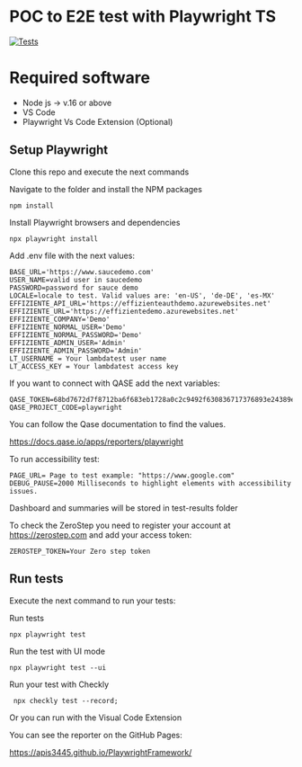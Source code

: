 # POC to E2E test with Playwright TS

[![Tests](https://github.com/apis3445/PlaywrightFramework/actions/workflows/main.yml/badge.svg)](https://github.com/apis3445/PlaywrightFramework/actions/workflows/main.yml)

# Required software

- Node js -> v.16 or above
- VS Code
- Playwright Vs Code Extension (Optional)

## Setup Playwright

Clone this repo and execute the next commands

Navigate to the folder and install the NPM packages

```console
npm install
```

Install Playwright browsers and dependencies

```console
npx playwright install
```

Add .env file with the next values:

```
BASE_URL='https://www.saucedemo.com'
USER_NAME=valid user in saucedemo
PASSWORD=password for sauce demo
LOCALE=locale to test. Valid values are: 'en-US', 'de-DE', 'es-MX'
EFFIZIENTE_API_URL='https://effizienteauthdemo.azurewebsites.net'
EFFIZIENTE_URL='https://effizientedemo.azurewebsites.net'
EFFIZIENTE_COMPANY='Demo'
EFFIZIENTE_NORMAL_USER='Demo'
EFFIZIENTE_NORMAL_PASSWORD='Demo'
EFFIZIENTE_ADMIN_USER='Admin'
EFFIZIENTE_ADMIN_PASSWORD='Admin'
LT_USERNAME = Your lambdatest user name
LT_ACCESS_KEY = Your lambdatest access key
```

If you want to connect with QASE add the next variables:

```
QASE_TOKEN=68bd7672d7f8712ba6f683eb1728a0c2c9492f630836717376893e24389e0e33
QASE_PROJECT_CODE=playwright
```

You can follow the Qase documentation to find the values.

https://docs.qase.io/apps/reporters/playwright

To run accessibility test:

```
PAGE_URL= Page to test example: "https://www.google.com"
DEBUG_PAUSE=2000 Milliseconds to highlight elements with accessibility issues.
```

Dashboard and summaries will be stored in test-results folder

To check the ZeroStep you need to register your account at https://zerostep.com and add your access token:

```
ZEROSTEP_TOKEN=Your Zero step token
```

## Run tests

Execute the next command to run your tests:

Run tests 

```console
npx playwright test
```

Run the test with UI mode

```console
npx playwright test --ui
```

Run your test with Checkly

```console
 npx checkly test --record;  
```

Or you can run with the Visual Code Extension

You can see the reporter on the GitHub Pages:

https://apis3445.github.io/PlaywrightFramework/
